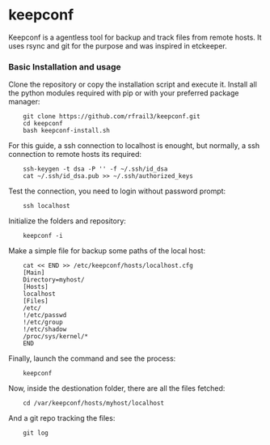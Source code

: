 keepconf
========

Keepconf is a agentless tool for backup and track files from remote hosts. It uses rsync and git for the purpose and was inspired in etckeeper.


### Basic Installation and usage

Clone the repository or copy the installation script and execute it. Install all the python modules required with pip or with your preferred package manager:

        git clone https://github.com/rfrail3/keepconf.git
        cd keepconf
        bash keepconf-install.sh

For this guide, a ssh connection to localhost is enought, but normally, a ssh connection to remote hosts its required:

        ssh-keygen -t dsa -P '' -f ~/.ssh/id_dsa
        cat ~/.ssh/id_dsa.pub >> ~/.ssh/authorized_keys

Test the connection, you need to login without password prompt:

        ssh localhost

Initialize the folders and repository:

        keepconf -i

Make a simple file for backup some paths of the local host:

        cat << END >> /etc/keepconf/hosts/localhost.cfg
        [Main]
        Directory=myhost/
        [Hosts]
        localhost
        [Files]
        /etc/
        !/etc/passwd
        !/etc/group
        !/etc/shadow
        /proc/sys/kernel/*
        END

Finally, launch the command and see the process:

        keepconf

Now, inside the destionation folder, there are all the files fetched:

        cd /var/keepconf/hosts/myhost/localhost

And a git repo tracking the files:

        git log

